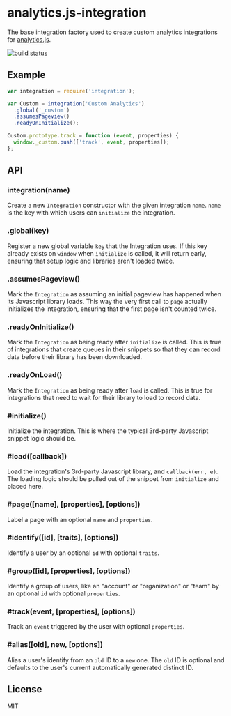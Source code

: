 
# analytics.js-integration

  The base integration factory used to create custom analytics integrations for [analytics.js](https://github.com/segmentio/analytics.js).

  [![build status](https://travis-ci.org/segmentio/analytics.js-integration.png?branch=master)](https://travis-ci.org/segmentio/analytics.js-integration)

## Example

```js
var integration = require('integration');

var Custom = integration('Custom Analytics')
  .global('_custom')
  .assumesPageview()
  .readyOnInitialize();

Custom.prototype.track = function (event, properties) {
  window._custom.push(['track', event, properties]);
};
```

## API

### integration(name)
  
  Create a new `Integration` constructor with the given integration `name`. `name` is the key with which users can `initialize` the integration.

### .global(key)
  
  Register a new global variable `key` that the Integration uses. If this key already exists on `window` when `initialize` is called, it will return early, ensuring that setup logic and libraries aren't loaded twice.

### .assumesPageview()
  
  Mark the `Integration` as assuming an initial pageview has happened when its Javascript library loads. This way the very first call to `page` actually initializes the integration, ensuring that the first page isn't counted twice.

### .readyOnInitialize()
  
  Mark the `Integration` as being ready after `initialize` is called. This is true of integrations that create queues in their snippets so that they can record data before their library has been downloaded.

### .readyOnLoad()

  Mark the `Integration` as being ready after `load` is called. This is true for integrations that need to wait for their library to load to record data.

### #initialize()
  
  Initialize the integration. This is where the typical 3rd-party Javascript snippet logic should be.

### #load([callback])
  
  Load the integration's 3rd-party Javascript library, and `callback(err, e)`. The loading logic should be pulled out of the snippet from `initialize` and placed here.

### #page([name], [properties], [options])
  
  Label a page with an optional `name` and `properties`.

### #identify([id], [traits], [options])
  
  Identify a user by an optional `id` with optional `traits`.

### #group([id], [properties], [options])

  Identify a group of users, like an "account" or "organization" or "team" by an optional `id` with optional `properties`.

### #track(event, [properties], [options])

  Track an `event` triggered by the user with optional `properties`.

### #alias([old], new, [options])
  
  Alias a user's identify from an `old` ID to a `new` one. The `old` ID is optional and defaults to the user's current automatically generated distinct ID.

## License

  MIT